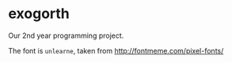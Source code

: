# exogorth
Our 2nd year programming project.

The font is `unlearne`, taken from http://fontmeme.com/pixel-fonts/
